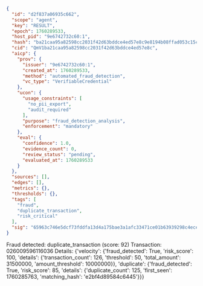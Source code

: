 ```json
{
  "id": "d2f837a06935c662",
  "scope": "agent",
  "key": "RESULT",
  "epoch": 1760289533,
  "host_pid": "9e6742732c60:1",
  "hash": "ba21caa95a82598cc2031f42d63bddce4ed57e8c9e8194b08ffad053c15cfe1d",
  "cid": "QmV1ba21caa95a82598cc2031f42d63bddce4ed57e8c",
  "aicp": {
    "prov": {
      "issuer": "9e6742732c60:1",
      "created_at": 1760289533,
      "method": "automated_fraud_detection",
      "vc_type": "VerifiableCredential"
    },
    "ucon": {
      "usage_constraints": [
        "no_pii_export",
        "audit_required"
      ],
      "purpose": "fraud_detection_analysis",
      "enforcement": "mandatory"
    },
    "eval": {
      "confidence": 1.0,
      "evidence_count": 0,
      "review_status": "pending",
      "evaluated_at": 1760289533
    }
  },
  "sources": [],
  "edges": [],
  "metrics": {},
  "thresholds": {},
  "tags": [
    "fraud",
    "duplicate_transaction",
    "risk_critical"
  ],
  "sig": "65963c746e5dcf73fddfa13d4a175bae3a1afc33471ce01b63939298c4ece2ba"
}
```

Fraud detected: duplicate_transaction (score: 92)
Transaction: 026009596116036
Details: {'velocity': {'fraud_detected': True, 'risk_score': 100, 'details': {'transaction_count': 126, 'threshold': 50, 'total_amount': 31500000, 'amount_threshold': 10000000}}, 'duplicate': {'fraud_detected': True, 'risk_score': 85, 'details': {'duplicate_count': 125, 'first_seen': 1760285763, 'matching_hash': 'e2bf4d89584c6445'}}}